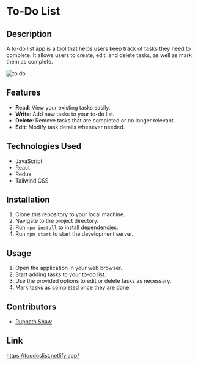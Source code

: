 
# To-Do List

## Description
A to-do list app is a tool that helps users keep track of tasks they need to complete. It allows users to create, edit, and delete tasks, as well as mark them as complete.

![to do](https://github.com/iamrupnath/todoslist/assets/93729247/6cdbff0e-edba-4d0f-9805-914026389d0b)

## Features
- **Read**: View your existing tasks easily.
- **Write**: Add new tasks to your to-do list.
- **Delete**: Remove tasks that are completed or no longer relevant.
- **Edit**: Modify task details whenever needed.

## Technologies Used
- JavaScript
- React
- Redux
- Tailwind CSS

## Installation
1. Clone this repository to your local machine.
2. Navigate to the project directory.
3. Run `npm install` to install dependencies.
4. Run `npm start` to start the development server.

## Usage
1. Open the application in your web browser.
2. Start adding tasks to your to-do list.
3. Use the provided options to edit or delete tasks as necessary.
4. Mark tasks as completed once they are done.

## Contributors
- [Rupnath Shaw](https://github.com/iamrupnath)

## Link
https://toodoslist.netlify.app/
